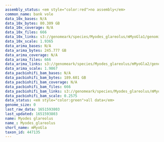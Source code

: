 ```yaml
---
assembly_status: <em style="color:red">no assembly</em>
common_name: bank vole
data_10x_bases: N/A
data_10x_bytes: 80.309 GB
data_10x_coverage: N/A
data_10x_files: 666
data_10x_links: s3://genomeark/species/Myodes_glareolus/mMyoGla1/genomic_data/10x/<br>
data_10x_scale: 1.9365
data_arima_bases: N/A
data_arima_bytes: 245.777 GB
data_arima_coverage: N/A
data_arima_files: 666
data_arima_links: s3://genomeark/species/Myodes_glareolus/mMyoGla2/genomic_data/arima/<br>
data_arima_scale: 1.9867
data_pacbiohifi_bam_bases: N/A
data_pacbiohifi_bam_bytes: 189.601 GB
data_pacbiohifi_bam_coverage: N/A
data_pacbiohifi_bam_files: 666
data_pacbiohifi_bam_links: s3://genomeark/species/Myodes_glareolus/mMyoGla1/genomic_data/pacbiohifi_bam/<br>
data_pacbiohifi_bam_scale: 0.2575
data_status: <em style="color:green">all data</em>
genome_size: 0
last_raw_data: 1651593803
last_updated: 1651593803
name: Myodes glareolus
name_: Myodes_glareolus
short_name: mMyoGla
taxon_id: 447135
---
```

